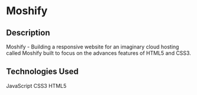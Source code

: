 # Moshify
## Description
Moshify - Building a responsive website for an imaginary cloud hosting called Moshify built to focus on the advances features of HTML5 and CSS3.
    
## Technologies Used
JavaScript
CSS3
HTML5

